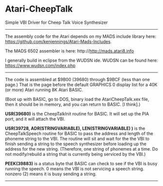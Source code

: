 # Atari-CheepTalk
Simple VBI Driver for Cheep Talk Voice Synthesizer

---

The assembly code for the Atari depends on my MADS include library here: https://github.com/kenjennings/Atari-Mads-Includes.  

The MADS 6502 assembler is here: http://http://mads.atari8.info

I generally build in eclipse from the WUDSN ide.  WUDSN can be found here: https://www.wudsn.com/index.php 

---

The code is assembled at $9B00 (39680) through $9BCF (less than one page.)   That is the page before the default GRAPHICS 0 display list for a 40K (or more) Atari running 8K Atari BASIC.   

(Boot up with BASIC, go to DOS, binary load the AtariCheepTalk.xex file, then it should be in memory, and you can return to BASIC.  [I think].)

**USR(39680)**  is the CheepTalkInit routine for BASIC.   It will set up the PIA port, and it will attach the VBI.

**USR(39728, ADR(STRINGVARIABLE), LEN(STRINGVARIABLE) )** is the CheepTalkSpeech routine for BASIC to pass the address and length of the phoneme string to the VBI.   The routine will sit and wait for the the VBI to finish sending a string to the speech synthesizer before loading up the address for the new string.   (Therefore, one string of phonemes at a time.  Do not modify/rebuild a string that is currently being serviced by the VBI.)

**PEEK(39883)** is a status byte that BASIC can check  to see if the VBI is busy running the speech.   0 means the VBI is not servicing a speech string.  nonzero (2) means it is busy sending a string. 

---
